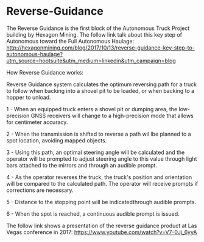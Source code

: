 # Reverse-Guidance
The Reverse Guidance is the first block of the Autonomous Truck Project building by Hexagon Mining.
The follow link talk about this key step of Autonomous toward the Full Autonomous Haulage: http://hexagonmining.com/blog/2017/10/13/reverse-guidance-key-step-to-autonomous-haulage?utm_source=hootsuite&utm_medium=linkedin&utm_campaign=blog


How Reverse Guidance works:

Reverse Guidance system calculates the optimum reversing path for a truck to follow when backing into a shovel pit to be loaded, or when backing to a hopper to unload.

1 - When an equipped truck enters a shovel pit or dumping area, the low-precision GNSS receivers will change to a high-precision mode that allows for centimeter accuracy.

2 - When the transmission is shifted to reverse a path wil lbe planned to a spot location, avoiding mapped objects. 

3 - Using this path, an optimal steering angle will be calculated and the operator will be prompted to adjust steering angle to this value through light bars attached to the mirrors and through an audible prompt. 

4 - As the operator reverses the truck, the truck's position and orientation will be compared to the calculated path. The operator will receive prompts if corrections are necessary.

5 - Distance to the stopping point will be indicatedthrough audible prompts.

6 - When the spot is reached, a continuous audible prompt is issued. 

The follow link shows a presentation of the reverse guidance product at Las Vegas conference in 2017: https://www.youtube.com/watch?v=V7-0Jj_6yyA


